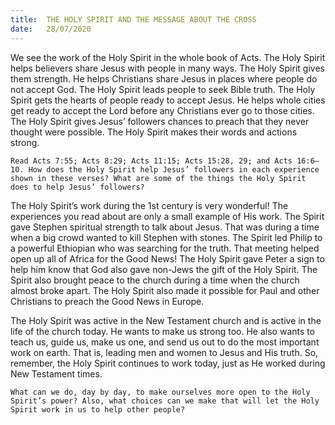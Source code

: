 ```yaml
---
title:  THE HOLY SPIRIT AND THE MESSAGE ABOUT THE CROSS
date:   28/07/2020
---
```


We see the work of the Holy Spirit in the whole book of Acts. The Holy Spirit helps believers share Jesus with people in many ways. The Holy Spirit gives them strength. He helps Christians share Jesus in places where people do not accept God. The Holy Spirit leads people to seek Bible truth. The Holy Spirit gets the hearts of people ready to accept Jesus. He helps whole cities get ready to accept the Lord before any Christians ever go to those cities. The Holy Spirit gives Jesus’ followers chances to preach that they never thought were possible. The Holy Spirit makes their words and actions strong.

`Read Acts 7:55; Acts 8:29; Acts 11:15; Acts 15:28, 29; and Acts 16:6–10. How does the Holy Spirit help Jesus’ followers in each experience shown in these verses? What are some of the things the Holy Spirit does to help Jesus’ followers?`

The Holy Spirit’s work during the 1st century is very wonderful! The experiences you read about are only a small example of His work. The Spirit gave Stephen spiritual strength to talk about Jesus. That was during a time when a big crowd wanted to kill Stephen with stones. The Spirit led Philip to a powerful Ethiopian who was searching for the truth. That meeting helped open up all of Africa for the Good News! The Holy Spirit gave Peter a sign to help him know that God also gave non-Jews the gift of the Holy Spirit. The Spirit also brought peace to the church during a time when the church almost broke apart. The Holy Spirit also made it possible for Paul and other Christians to preach the Good News in Europe.

The Holy Spirit was active in the New Testament church and is active in the life of the church today. He wants to make us strong too. He also wants to teach us, guide us, make us one, and send us out to do the most important work on earth. That is, leading men and women to Jesus and His truth. So, remember, the Holy Spirit continues to work today, just as He worked during New Testament times.

`What can we do, day by day, to make ourselves more open to the Holy Spirit’s power? Also, what choices can we make that will let the Holy Spirit work in us to help other people?`
